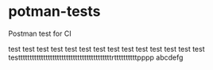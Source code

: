 # potman-tests
Postman test for CI

test test test test test test
test test test test
test test test test
testttttttttttttttttttttttttttttttttttttttttrttttttttttpppp
abcdefg